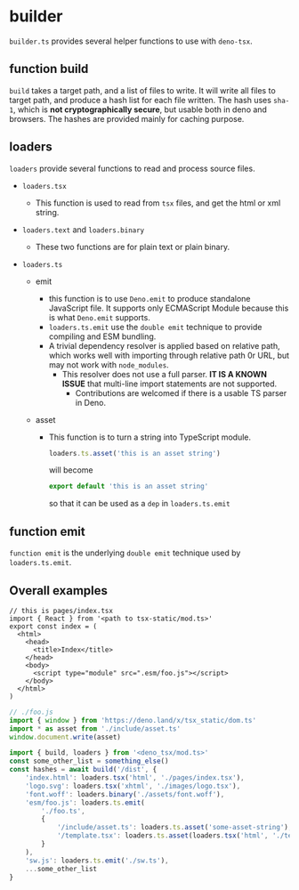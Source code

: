 # builder

`builder.ts` provides several helper functions to use with `deno-tsx`.

## function build

`build` takes a target path, and a list of files to write. It will write all files to target path, and produce a hash list for each file written. The hash uses `sha-1`, which is **not cryptographically secure**, but usable both in deno and browsers. The hashes are provided mainly for caching purpose.

## loaders

`loaders` provide several functions to read and process source files.

- `loaders.tsx`
  - This function is used to read from `tsx` files, and get the html or xml string.
- `loaders.text` and `loaders.binary`
  - These two functions are for plain text or plain binary.
- `loaders.ts`

  - emit
    - this function is to use `Deno.emit` to produce standalone JavaScript file. It supports only ECMAScript Module because this is what `Deno.emit` supports.
    - `loaders.ts.emit` use the `double emit` technique to provide compiling and ESM bundling.
    - A trivial dependency resolver is applied based on relative path, which works well with importing through relative path 0r URL, but may not work with `node_modules`.
      - This resolver does not use a full parser. **IT IS A KNOWN ISSUE** that multi-line import statements are not supported.
        - Contributions are welcomed if there is a usable TS parser in Deno.
  - asset

    - This function is to turn a string into TypeScript module.

      ```ts
      loaders.ts.asset('this is an asset string')
      ```

      will become

      ```ts
      export default 'this is an asset string'
      ```

      so that it can be used as a `dep` in `loaders.ts.emit`

## function emit

`function emit` is the underlying `double emit` technique used by `loaders.ts.emit`.

## Overall examples

```tsx
// this is pages/index.tsx
import { React } from '<path to tsx-static/mod.ts>'
export const index = (
  <html>
    <head>
      <title>Index</title>
    </head>
    <body>
      <script type="module" src=".esm/foo.js"></script>
    </body>
  </html>
)
```

```ts
// ./foo.js
import { window } from 'https://deno.land/x/tsx_static/dom.ts'
import * as asset from './include/asset.ts'
window.document.write(asset)
```

```ts
import { build, loaders } from '<deno_tsx/mod.ts>'
const some_other_list = something_else()
const hashes = await build('/dist', {
    'index.html': loaders.tsx('html', './pages/index.tsx'),
    'logo.svg': loaders.tsx('xhtml', './images/logo.tsx'),
    'font.woff': loaders.binary('./assets/font.woff'),
    'esm/foo.js': loaders.ts.emit(
        './foo.ts',
        {
            '/include/asset.ts': loaders.ts.asset('some-asset-string'),
            '/template.tsx': loaders.ts.asset(loaders.tsx('html', './template.tsx'))
        }
    ),
    'sw.js': loaders.ts.emit('./sw.ts'),
    ...some_other_list
}
```
